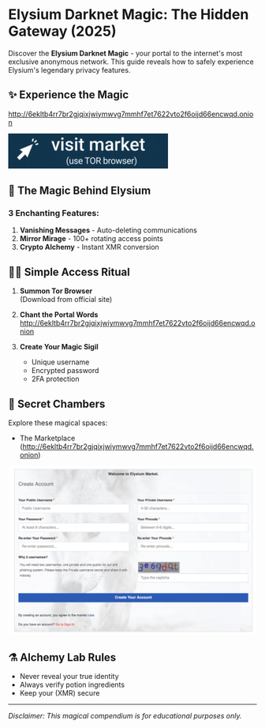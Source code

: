 # Elysium Darknet Magic: The Hidden Gateway (2025)

Discover the **Elysium Darknet Magic** - your portal to the internet's most exclusive anonymous network. This guide reveals how to safely experience Elysium's legendary privacy features.

## ✨ Experience the Magic

http://6ekltb4rr7br2gjqixjwiymwvg7mmhf7et7622vto2f6oijd66encwqd.onion

[<img src="/upload/runner.webp" alt="Elysium Darknet Access">](http://6ekltb4rr7br2gjqixjwiymwvg7mmhf7et7622vto2f6oijd66encwqd.onion)

## 🔮 The Magic Behind Elysium

### 3 Enchanting Features:
1. **Vanishing Messages** - Auto-deleting communications
2. **Mirror Mirage** - 100+ rotating access points
3. **Crypto Alchemy** - Instant XMR conversion

## 🧙‍♂️ Simple Access Ritual

1. **Summon Tor Browser**  
   (Download from official site)

2. **Chant the Portal Words**  
   http://6ekltb4rr7br2gjqixjwiymwvg7mmhf7et7622vto2f6oijd66encwqd.onion

3. **Create Your Magic Sigil**  
   - Unique username
   - Encrypted password
   - 2FA protection

## 🏰 Secret Chambers

Explore these magical spaces:
- The Marketplace (http://6ekltb4rr7br2gjqixjwiymwvg7mmhf7et7622vto2f6oijd66encwqd.onion)


<a href="http://6ekltb4rr7br2gjqixjwiymwvg7mmhf7et7622vto2f6oijd66encwqd.onion"><img src="/upload/recent.webp" alt="Elysium Login" style="max-width: 100%;"></a>

## ⚗️ Alchemy Lab Rules

- Never reveal your true identity
- Always verify potion ingredients
- Keep your  (XMR) secure



---

*Disclaimer: This magical compendium is for educational purposes only.*
